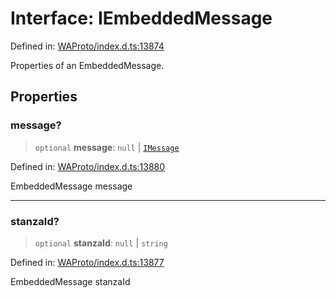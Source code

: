 # Interface: IEmbeddedMessage

Defined in: [WAProto/index.d.ts:13874](https://github.com/Fokusdotid/bail/blob/c270ba4454f95d50cec87a9d90b03360fac7058e/WAProto/index.d.ts#L13874)

Properties of an EmbeddedMessage.

## Properties

### message?

> `optional` **message**: `null` \| [`IMessage`](IMessage.md)

Defined in: [WAProto/index.d.ts:13880](https://github.com/Fokusdotid/bail/blob/c270ba4454f95d50cec87a9d90b03360fac7058e/WAProto/index.d.ts#L13880)

EmbeddedMessage message

***

### stanzaId?

> `optional` **stanzaId**: `null` \| `string`

Defined in: [WAProto/index.d.ts:13877](https://github.com/Fokusdotid/bail/blob/c270ba4454f95d50cec87a9d90b03360fac7058e/WAProto/index.d.ts#L13877)

EmbeddedMessage stanzaId
